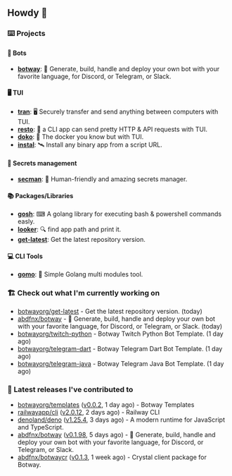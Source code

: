 ## Howdy 👋

### ⌨️ Projects

#### 🤖 Bots

- [**botway**](https://github.com/abdfnx/botway): 🤖 Generate, build, handle and deploy your own bot with your favorite language, for Discord, or Telegram, or Slack.

#### 🖥 TUI

- [**tran**](https://github.com/abdfnx/tran): 🖥 Securely transfer and send anything between computers with TUI.
- [**resto**](https://github.com/abdfnx/resto): 🔗 a CLI app can send pretty HTTP & API requests with TUI.
- [**doko**](https://github.com/abdfnx/doko): 🐳 The docker you know but with TUI.
- [**instal**](https://github.com/abdfnx/instal): 🛰️ Install any binary app from a script URL.

#### 🔐 Secrets management

- [**secman**](https://github.com/scmn-dev/secman): 👊 Human-friendly and amazing secrets manager.

#### 📚 Packages/Libraries

- [**gosh**](https://github.com/abdfnx/gosh): ⌨ A golang library for executing bash & powershell commands easly.
- [**looker**](https://github.com/abdfnx/looker): 🔍 find app path and print it.
- [**get-latest**](https://github.com/scmn-dev/get-latest): Get the latest repository version.

#### 💻 CLI Tools 

- [**gomo**](https://github.com/abdfnx/gomo): 📐 Simple Golang multi modules tool.

### 🏗️ Check out what I'm currently working on


- [botwayorg/get-latest](https://github.com/botwayorg/get-latest) - Get the latest repository version. (today)
- [abdfnx/botway](https://github.com/abdfnx/botway) - 🤖 Generate, build, handle and deploy your own bot with your favorite language, for Discord, or Telegram, or Slack. (today)
- [botwayorg/twitch-python](https://github.com/botwayorg/twitch-python) - Botway Twitch Python Bot Template. (1 day ago)
- [botwayorg/telegram-dart](https://github.com/botwayorg/telegram-dart) - Botway Telegram Dart Bot Template. (1 day ago)
- [botwayorg/telegram-java](https://github.com/botwayorg/telegram-java) - Botway Telegram Java Bot Template. (1 day ago)

### 🔭 Latest releases I've contributed to

- [botwayorg/templates](https://github.com/botwayorg/templates) ([v0.0.2](https://github.com/botwayorg/templates/releases/tag/v0.0.2), 1 day ago) - Botway Templates
- [railwayapp/cli](https://github.com/railwayapp/cli) ([v2.0.12](https://github.com/railwayapp/cli/releases/tag/v2.0.12), 2 days ago) - Railway CLI
- [denoland/deno](https://github.com/denoland/deno) ([v1.25.4](https://github.com/denoland/deno/releases/tag/v1.25.4), 3 days ago) - A modern runtime for JavaScript and TypeScript.
- [abdfnx/botway](https://github.com/abdfnx/botway) ([v0.1.98](https://github.com/abdfnx/botway/releases/tag/v0.1.98), 5 days ago) - 🤖 Generate, build, handle and deploy your own bot with your favorite language, for Discord, or Telegram, or Slack.
- [abdfnx/botwaycr](https://github.com/abdfnx/botwaycr) ([v0.1.3](https://github.com/abdfnx/botwaycr/releases/tag/v0.1.3), 1 week ago) - Crystal client package for Botway.

